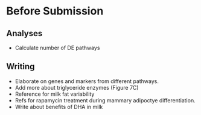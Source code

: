 

# Before Submission

## Analyses

* Calculate number of DE pathways


## Writing

* Elaborate on genes and markers from different pathways.
* Add more about triglyceride enzymes (Figure 7C)
* Reference for milk fat variability
* Refs for rapamycin treatment during mammary adipoctye differentiation.
* Write about benefits of DHA in milk

